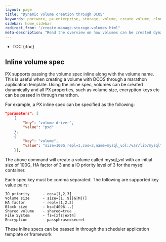 ```yaml
---
layout: page
title: "Dynamic volume creation through DCOS"
keywords: portworx, px-enterprise, storage, volume, create volume, clone volume, inline, dynamic volumes
sidebar: home_sidebar
redirect_from: "/create-manage-storage-volumes.html"
meta-description: "Read the overview on how volumes can be created dynamically through DCOS. Gain a better understanding of dynamic volumes here!"
---
```


* TOC
{:toc}

## Inline volume spec
PX supports passing the volume spec inline along with the volume name.  This is useful when creating a volume with DCOS through a marathon application template.  Using the inline spec, volumes can be created dynamically and all PX properties, such as volume size, encryption keys etc can be passed in through marathon.

For example, a PX inline spec can be specified as the following:

```json
"parameters": [
	{
		"key": "volume-driver",
		"value": "pxd"
	},
	{
		"key": "volume",
		"value": "size=100G,repl=3,cos=3,name=mysql_vol:/var/lib/mysql"
	}],
```

The above command will create a volume called mysql_vol with an initial size of 100G, HA factor of 3 and a IO priority level of 3 for the mysql container.

Each spec key must be comma separated.  The following are supported key value pairs:

```
IO priority      - cos=[1,2,3]
Volume size      - size=[1..9][G|M|T]
HA factor        - repl=[1,2,3]
Block size       - bs=[4096...]
Shared volume    - shared=true
File System      - fs=[xfs|ext4]
Encryption       - passphrase=secret
```

These inline specs can be passed in through the scheduler application template or framework
